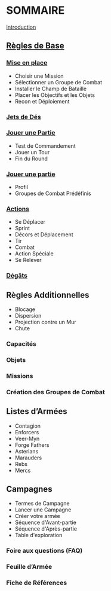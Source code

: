 # SOMMAIRE

[Introduction](introduction.md)

## [Règles de Base](core_rules.md)

### [Mise en place](https://github.com/orouet/DeadZone-Rules/blob/master/rules/versions/deadzone-v2-boot_camp-fr/core_rules.md#mise-en-place)
+ Choisir une Mission
+ Sélectionner un Groupe de Combat
+ Installer le Champ de Bataille
+ Placer les Objectifs et les Objets
+ Recon et Déploiement

### [Jets de Dés](https://github.com/orouet/DeadZone-Rules/blob/master/rules/versions/deadzone-v2-boot_camp-fr/core_rules.md#jets-de-des)

### [Jouer une Partie](https://github.com/orouet/DeadZone-Rules/blob/master/rules/versions/deadzone-v2-boot_camp-fr/core_rules.md#jouer-une-partie)
+ Test de Commandement
+ Jouer un Tour
+ Fin du Round

### [Jouer une partie](https://github.com/orouet/DeadZone-Rules/blob/master/rules/versions/deadzone-v2-boot_camp-fr/core_rules.md#jouer-une-partie)
+ Profil
+ Groupes de Combat Prédéfinis

### [Actions](https://github.com/orouet/DeadZone-Rules/blob/master/rules/versions/deadzone-v2-boot_camp-fr/core_rules.md#actions)
+ Se Déplacer
+ Sprint
+ Décors et Déplacement
+ Tir
+ Combat
+ Action Spéciale
+ Se Relever

### [Dégâts](https://github.com/orouet/DeadZone-Rules/blob/master/rules/versions/deadzone-v2-boot_camp-fr/core_rules.md#degats)


## Règles Additionnelles
+ Blocage
+ Dispersion
+ Projection contre un Mur
+ Chute

### Capacités

### Objets

### Missions

### Création des Groupes de Combat


## Listes d’Armées
+ Contagion
+ Enforcers
+ Veer-Myn
+ Forge Fathers
+ Asterians
+ Marauders
+ Rebs
+ Mercs

## Campagnes
+ Termes de Campagne
+ Lancer une Campagne
+ Créer votre armée
+ Séquence d'Avant-partie
+ Séquence d'Après-partie
+ Table d'exploration

### Foire aux questions (FAQ)

### Feuille d’Armée

### Fiche de Références